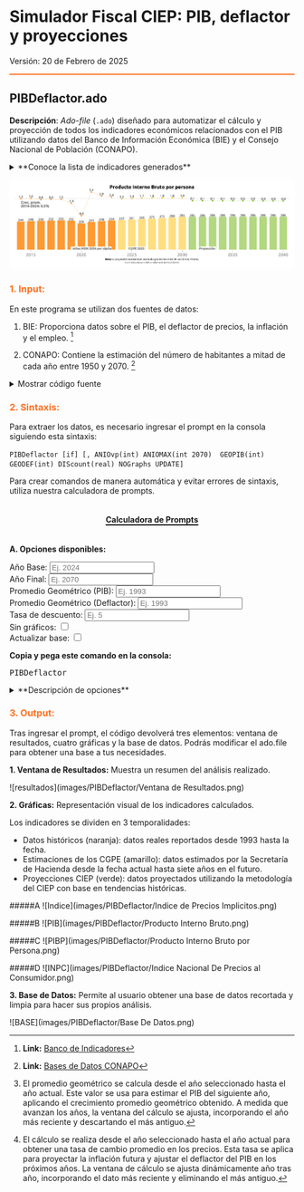 # Simulador Fiscal CIEP: PIB, deflactor y proyecciones

Versión: 20 de Febrero de 2025


<hr style="border: none; height: 2px; background-color: #ff7020;">

## PIBDeflactor.ado
**Descripción**: *Ado-file* (`.ado`) diseñado para automatizar el cálculo y proyección de todos los indicadores económicos relacionados con el PIB utilizando datos del Banco de Información Económica (BIE) y el Consejo Nacional de Población (CONAPO). 


<details>
  <summary>**Conoce la lista de indicadores generados**</summary>

---
**1. Crecimiento Económico y Productividad**  

* **pibY:** PIB nominal en moneda corriente.
* **pibYR:** PIB real ajustado por inflación.
* **var_pibY:** Crecimiento anual del PIB real.
* **var_pibG:** Promedio geométrico del crecimiento del PIB real.
* **PIBPob:** PIB real per cápita.
* **pibPO:** PIB real por población ocupada.
* **OutputPerWorker:** PIB real por población en edad de trabajar.
* **pibYVP:** PIB real descontado a valor presente.

**2. Demografía**  

* **PoblacionENOE:** Población total estimada según la ENOE de INEGI.
* **PoblacionOcupada:** Población ocupada según la ENOE de INEGI.
* **PoblacionDesocupada:** Población desocupada según la ENOE de INEGI.
* **Poblacion:** Estimaciones de población de CONAPO.
* **PoblacionO:** Población ocupada ajustada para cálculos de productividad.
* **WorkingAge:** Población en edad de trabajar (15-65 años) según CONAPO.

**3. Precios e Inflación**  

* **inpc:** Índice Nacional de Precios al Consumidor (INPC).
* **IndiceY:** Índice de precios implícitos del PIB.
* **deflator:** Deflactor del PIB con base en el índice de precios implícitos.
* **deflatorpp:** Poder adquisitivo ajustado por inflación.
* **var_indiceY:** Crecimiento anual del índice de precios implícitos.
* **var_indiceG:** Promedio geométrico del crecimiento del índice de precios.
* **var_inflY:** Inflación anual calculada con el INPC.
* **var_inflG:** Promedio geométrico de la inflación en varios años.

---

</details>


 ![ilustracion1](images/PIBDeflactor/ilustracion1.png)




<h3 style="color: #ff7020;">1. Input:</h3>

En este programa se utilizan dos fuentes de datos:

1. BIE:  Proporciona datos sobre el PIB, el deflactor de precios, la inflación y el empleo. [^1] 

2. CONAPO: Contiene la estimación del número de habitantes a mitad de cada año entre 1950 y 2070. [^2]

<details>
  <summary>Mostrar código fuente</summary>
  BIE:
  ![paso1](images/PIBDeflactor/CodigoFuente1A.png)
  ![paso1](images/PIBDeflactor/CodigoFuente1B.png)
  CONAPO:
  ![paso1](images/PIBDeflactor/CodigoFuente1C.png)
</details>

<h3 style="color: #ff7020;">2. Sintaxis:</h3>

Para extraer los datos, es necesario ingresar el prompt en la consola siguiendo esta sintaxis:

`PIBDeflactor [if] [, ANIOvp(int) ANIOMAX(int 2070)  GEOPIB(int) GEODEF(int) DIScount(real) NOGraphs UPDATE]`

Para crear comandos de manera automática y evitar errores de sintaxis, utiliza nuestra calculadora de prompts.

<div style="text-align: center;">
    <h4 style="border-bottom: 2px solid black; display: inline-block;">Calculadora de Prompts</h4>
</div>



**A. Opciones disponibles:**
<!-- Opciones para PIBDeflactor -->

<div>
  <label for="anioVp">Año Base:</label>
  <input 
    type="number" 
    id="anioVp" 
    placeholder="Ej. 2024" 
    oninput="actualizarComando()"
  >
</div>
<div>
  <label for="aniofinal">Año Final:</label>
  <input type="number" id="aniomax" placeholder="Ej. 2070" oninput="actualizarComando()">
</div>
<div>
  <label for="geopib">Promedio Geométrico (PIB):</label>
  <input type="number" id="geopib" placeholder="Ej. 1993" oninput="actualizarComando()">
</div>
<div>
  <label for="geodef">Promedio Geométrico (Deflactor):</label>
  <input type="number" id="geodef" placeholder="Ej. 1993" oninput="actualizarComando()">
</div>
<div>
  <label for="discount">Tasa de descuento:</label>
  <input type="number" id="discount" step="0.1" placeholder="Ej. 5" oninput="actualizarComando()">
</div>
<div>
  <label for="noGraphs">Sin gráficos:</label>
  <input type="checkbox" id="noGraphs" onchange="actualizarComando()">
</div>
<div>
  <label for="update">Actualizar base:</label>
  <input type="checkbox" id="update" onchange="actualizarComando()">
</div>

<p><strong>Copia y pega este comando en la consola:</strong></p>
<pre id="códigoComando">PIBDeflactor</pre>

<script>
  function actualizarComando() {
    // Obtiene los valores de cada opción
    var anioVp   = document.getElementById("anioVp").value;
    var geopib   = document.getElementById("geopib").value;
    var geodef   = document.getElementById("geodef").value;
    var discount = document.getElementById("discount").value;
    var aniomax  = document.getElementById("aniomax").value;
    var noGraphs = document.getElementById("noGraphs").checked;
    var update   = document.getElementById("update").checked;

    // Comando base
    var comando = "PIBDeflactor";
    
    // Construye las opciones adicionales
    var opciones = "";
    if(anioVp)   { opciones += " aniovp(" + anioVp + ")"; }
    if(geopib)   { opciones += " geopib(" + geopib + ")"; }
    if(geodef)   { opciones += " geodef(" + geodef + ")"; }
    if(discount) { opciones += " discount(" + discount + ")"; }
    if(aniomax)  { opciones += " aniomax(" + aniomax + ")"; }
    if(noGraphs) { opciones += " nographs"; }
    if(update)   { opciones += " update"; }
    
    // Agrega las opciones al comando si se definió alguna
    if(opciones.trim() !== "") {
       comando += "," + opciones;
    }
    
    // Actualiza el pre con el comando final
    document.getElementById("códigoComando").textContent = comando;
  }
</script>



<details>
  <summary>**Descripción de opciones**</summary>
  
- **Año Base (aniovp)**: Cambia el año de referencia para calcular el *valor presente*. Tiene que ser un número entre 1993 (mínimo reportado por el INEGI/BIE) y 2050 (máximo proyectado por el CONAPO, en su base de población). El *año actual* es el valor por default.
- **Año Final (aniomax)**: Año final para las proyecciónes de las gráficas. El último año de la serie (2070) es el valor por default.
- **Promedio Geométrico PIB (geopib)**:  Año base a partir del cual se calcula el crecimiento geométrico promedio del PIB, utilizado para proyectar el crecimiento en años futuros. [^3]
- **Promedio Geométrico Deflactor (geodef)**:  Año base a partir del cual se calcula el crecimiento geométrico promedio del deflactor del PIB, utilizado para estimar la evolución de los precios en el futuro. [^4] 
- **Tasa de Descuento (discount)**: Tasa utilizada para convertir valores futuros del PIB en su equivalente a valor presente.
- **Sin Gráfico (nographs)**: Evita la generación de gráficas.
- **Actualizar Base (update)**: Corre un *do.file* para obtener los datos más recientes del BIE y el CONAPO. 

</details>





<h3 style="color: #ff7020;">3. Output:</h3>

Tras ingresar el prompt, el código devolverá tres elementos: ventana de resultados, cuatro gráficas y la base de datos. Podrás modificar el ado.file para obtener una base a tus necesidades.

**1. Ventana de Resultados:** Muestra un resumen del análisis realizado. 

![resultados](images/PIBDeflactor/Ventana de Resultados.png) 


**2. Gráficas:** Representación visual de los indicadores calculados. 

Los indicadores se dividen en 3 temporalidades:

* Datos históricos (naranja): datos reales reportados desde 1993 hasta la fecha.
* Estimaciones de los CGPE (amarillo): datos estimados por la Secretaría de Hacienda desde la fecha actual hasta siete años en el futuro.
* Proyecciones CIEP (verde): datos proyectados utilizando la metodología del CIEP con base en tendencias históricas. 


#####A
![Indice](images/PIBDeflactor/Indice de Precios Implicitos.png)

#####B
![PIB](images/PIBDeflactor/Producto Interno Bruto.png)

#####C
![PIBP](images/PIBDeflactor/Producto Interno Bruto por Persona.png)

#####D
![INPC](images/PIBDeflactor/Indice Nacional De Precios al Consumidor.png)


**3. Base de Datos:** Permite al usuario obtener una base de datos recortada y limpia para hacer sus propios análisis.

  ![BASE](images/PIBDeflactor/Base De Datos.png) 


[^1]: **Link:** [Banco de Indicadores](https://www.inegi.org.mx/app/indicadores/) 

[^2]: **Link:** [Bases de Datos CONAPO](https://www.gob.mx/conapo/articulos/reconstruccion-y-proyecciones-de-la-poblacion-de-los-municipios-de-mexico) 

[^3]: El promedio geométrico se calcula desde el año seleccionado hasta el año actual. Este valor se usa para estimar el PIB del siguiente año, aplicando el crecimiento promedio geométrico obtenido. A medida que avanzan los años, la ventana del cálculo se ajusta, incorporando el año más reciente y descartando el más antiguo.


[^4]: El cálculo se realiza desde el año seleccionado hasta el año actual para obtener una tasa de cambio promedio en los precios. Esta tasa se aplica para proyectar la inflación futura y ajustar el deflactor del PIB en los próximos años. La ventana de cálculo se ajusta dinámicamente año tras año, incorporando el dato más reciente y eliminando el más antiguo.